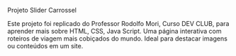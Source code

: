 Projeto Slider Carrossel

Este projeto foi replicado do Professor Rodolfo Mori, Curso DEV CLUB, para aprender mais sobre HTML, CSS, Java Script. 
Uma página interativa com roteiros de viagem mais cobiçados do mundo. Ideal para destacar imagens ou conteúdos em um site.
